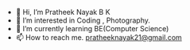 - 👋 Hi, I’m Pratheek Nayak B K 
- 👀 I’m interested in Coding , Photography.
- 🌱 I’m currently learning BE(Computer Science)
- 📫 How to reach me. pratheeknayak21@gmail.com 

<!---
pratheeknayak/pratheeknayak is a ✨ special ✨ repository because its `README.md` (this file) appears on your GitHub profile.
You can click the Preview link to take a look at your changes.
--->
